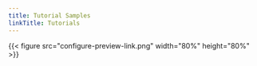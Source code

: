 ```yaml
---
title: Tutorial Samples
linkTitle: Tutorials
---
```



{{< figure src="configure-preview-link.png" width="80%" height="80%" >}}